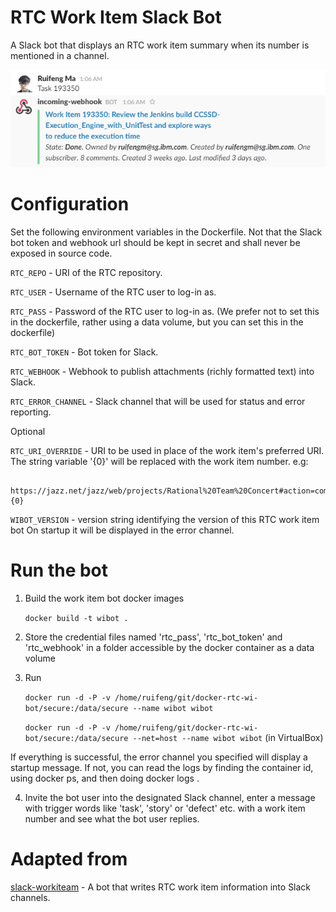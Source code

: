 # RTC Work Item Slack Bot

A Slack bot that displays an RTC work item summary when its number is mentioned in a channel. 

![sample](images/sample.png)

# Configuration

Set the following environment variables in the Dockerfile. Not that the Slack bot token and webhook url should be kept in secret and shall never be exposed in source code. 

`RTC_REPO` - URI of the RTC repository. 

`RTC_USER` - Username of the RTC user to log-in as.

`RTC_PASS` - Password of the RTC user to log-in as. (We prefer not to set this in the dockerfile, rather using a data volume, but you can set this in the dockerfile)

`RTC_BOT_TOKEN` - Bot token for Slack.

`RTC_WEBHOOK` - Webhook to publish attachments (richly formatted text) into Slack.

`RTC_ERROR_CHANNEL` - Slack channel that will be used for status and error reporting.

Optional

`RTC_URI_OVERRIDE` - URI to be used in place of the work item's preferred URI. The string variable '{0}' will be replaced with the work item number. e.g:

```
    https://jazz.net/jazz/web/projects/Rational%20Team%20Concert#action=com.ibm.team.workitem.viewWorkItem&id={0}
```

`WIBOT_VERSION` - version string identifying the version of this RTC work item bot On startup it will be displayed in the error channel.
 
# Run the bot
1. Build the work item bot docker images

    `docker build -t wibot .`
    
2. Store the credential files named 'rtc_pass', 'rtc_bot_token' and 'rtc_webhook' in a folder accessible by the docker container as a data volume
3. Run

    `docker run -d -P -v /home/ruifeng/git/docker-rtc-wi-bot/secure:/data/secure --name wibot wibot`
    
    `docker run -d -P -v /home/ruifeng/git/docker-rtc-wi-bot/secure:/data/secure --net=host --name wibot wibot` (in VirtualBox)

If everything is successful, the error channel you specified will display a startup message. If not, you can read the logs by finding the container id, using docker ps, and then doing docker logs <containerId>.

4. Invite the bot user into the designated Slack channel, enter a message with trigger words like 'task', 'story' or 'defect' etc. with a work item number and see what the bot user replies. 

# Adapted from

[slack-workiteam](https://github.com/ehues/slack-workitems) - A bot that writes RTC work item information into Slack channels.
